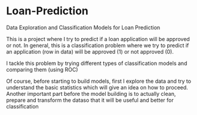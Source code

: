 # Loan-Prediction
Data Exploration and Classification Models for Loan Prediction

This is a project where I try to predict if a loan application will be approved or not. 
In general, this is a classification problem where we try to predict if an application (row in data) will be approved (1) or not approved (0).

I tackle this problem by trying different types of classification models and comparing them (using ROC)

Of course, before starting to build models, first I explore the data and try to understand the basic statistics which will give an idea on how to proceed. 
Another important part before the model building is to actually clean, prepare and transform the dataso that it will be useful and better for classification

